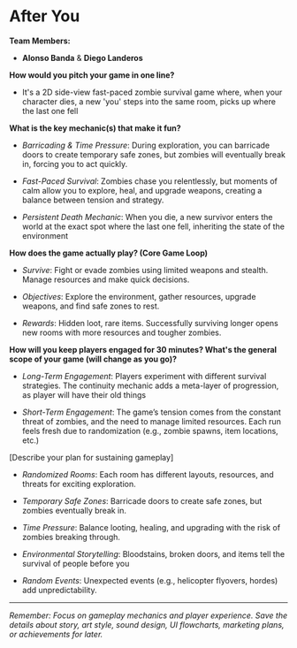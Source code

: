 # After You

**Team Members:** 

- **Alonso Banda** & **Diego Landeros**


**How would you pitch your game in one line?**

- It's a 2D side-view fast-paced zombie survival game where, when your character dies, a new 'you' steps into the same room, picks up where the last one fell


**What is the key mechanic(s) that make it fun?**

- *Barricading & Time Pressure*: During exploration, you can barricade doors to create temporary safe zones, but zombies will eventually break in, forcing you to act quickly.

- *Fast-Paced Survival*: Zombies chase you relentlessly, but moments of calm allow you to explore, heal, and upgrade weapons, creating a balance between tension and strategy.

- *Persistent Death Mechanic*: When you die, a new survivor enters the world at the exact spot where the last one fell, inheriting the state of the environment



**How does the game actually play? (Core Game Loop)**

- *Survive*: Fight or evade zombies using limited weapons and stealth. Manage resources and make quick decisions.

- *Objectives*: Explore the environment, gather resources, upgrade weapons, and find safe zones to rest.

- *Rewards*: Hidden loot, rare items. Successfully surviving longer opens new rooms with more resources and tougher zombies.


**How will you keep players engaged for 30 minutes? What's the general scope of your game (will change as you go)?**

- *Long-Term Engagement*: Players experiment with different survival strategies. The continuity mechanic adds a meta-layer of progression, as player will have their old things 

- *Short-Term Engagement*: The game’s tension comes from the constant threat of zombies, and the need to manage limited resources. Each run feels fresh due to randomization (e.g., zombie spawns, item locations, etc.)


[Describe your plan for sustaining gameplay]

- *Randomized Rooms*: Each room has different layouts, resources, and threats for exciting exploration.

- *Temporary Safe Zones*: Barricade doors to create safe zones, but zombies eventually break in.

- *Time Pressure*: Balance looting, healing, and upgrading with the risk of zombies breaking through.

- *Environmental Storytelling*: Bloodstains, broken doors, and items tell the survival of people before you 

- *Random Events*: Unexpected events (e.g., helicopter flyovers, hordes) add unpredictability.

---
*Remember: Focus on gameplay mechanics and player experience. Save the details about story, art style, sound design, UI flowcharts, marketing plans, or achievements for later.*
